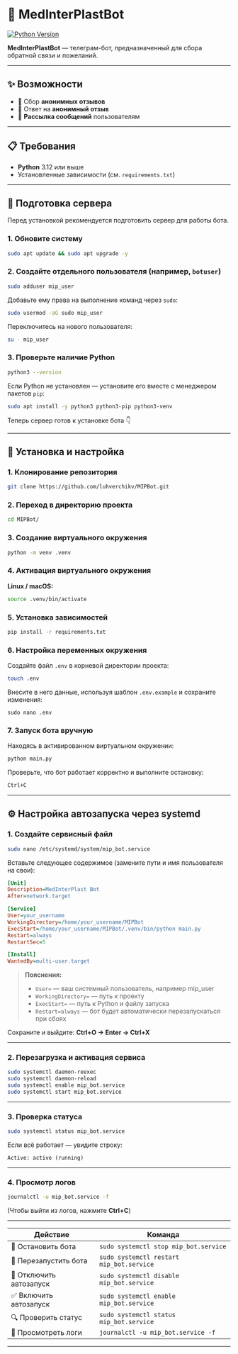 # 🤖 MedInterPlastBot

[![Python Version](https://img.shields.io/badge/python-3.12+-blue.svg)](https://www.python.org/downloads/)

**MedInterPlastBot** — телеграм-бот, предназначенный для сбора обратной связи и пожеланий.

---

## ✨ Возможности

- 📩 Сбор **анонимных отзывов**
- 💬 Ответ на **анонимный отзыв**
- 📢 **Рассылка сообщений** пользователям

---

## 📋 Требования

- **Python** 3.12 или выше  
- Установленные зависимости (см. `requirements.txt`)

---

## 🧰 Подготовка сервера

Перед установкой рекомендуется подготовить сервер для работы бота.

### 1. Обновите систему

```bash
sudo apt update && sudo apt upgrade -y
```

### 2. Создайте отдельного пользователя (например, `botuser`)

```bash
sudo adduser mip_user
```

Добавьте ему права на выполнение команд через `sudo`:

```bash
sudo usermod -aG sudo mip_user
```

Переключитесь на нового пользователя:

```bash
su - mip_user
```

### 3. Проверьте наличие Python

```bash
python3 --version
```

Если Python не установлен — установите его вместе с менеджером пакетов `pip`:

```bash
sudo apt install -y python3 python3-pip python3-venv
```

Теперь сервер готов к установке бота 👇

---

## 🚀 Установка и настройка

### 1. Клонирование репозитория

```bash
git clone https://github.com/luhverchikv/MIPBot.git
````

### 2. Переход в директорию проекта

```bash
cd MIPBot/
```

### 3. Создание виртуального окружения

```bash
python -m venv .venv
```

### 4. Активация виртуального окружения

**Linux / macOS:**

```bash
source .venv/bin/activate
```

### 5. Установка зависимостей

```bash
pip install -r requirements.txt
```

### 6. Настройка переменных окружения

Создайте файл `.env` в корневой директории проекта:

```bash
touch .env
```

Внесите в него данные, используя шаблон `.env.example` и сохраните изменения:

```
sudo nano .env
```

### 7. Запуск бота вручную

Находясь в активированном виртуальном окружении:

```bash
python main.py
```

Проверьте, что бот работает корректно и выполните остановку:

```bash
Ctrl+C
```

---

## ⚙️ Настройка автозапуска через systemd

### 1. Создайте сервисный файл

```bash
sudo nano /etc/systemd/system/mip_bot.service
```

Вставьте следующее содержимое (замените пути и имя пользователя на свои):

```ini
[Unit]
Description=MedInterPlast Bot
After=network.target

[Service]
User=your_username
WorkingDirectory=/home/your_username/MIPBot
ExecStart=/home/your_username/MIPBot/.venv/bin/python main.py
Restart=always
RestartSec=5

[Install]
WantedBy=multi-user.target
```

> **Пояснения:**
>
> * `User=` — ваш системный пользователь, например mip_user
> * `WorkingDirectory=` — путь к проекту
> * `ExecStart=` — путь к Python и файлу запуска
> * `Restart=always` — бот будет автоматически перезапускаться при сбоях

Сохраните и выйдите: **Ctrl+O → Enter → Ctrl+X**

---

### 2. Перезагрузка и активация сервиса

```bash
sudo systemctl daemon-reexec
sudo systemctl daemon-reload
sudo systemctl enable mip_bot.service
sudo systemctl start mip_bot.service
```

---

### 3. Проверка статуса

```bash
sudo systemctl status mip_bot.service
```

Если всё работает — увидите строку:

```
Active: active (running)
```

---

### 4. Просмотр логов

```bash
journalctl -u mip_bot.service -f
```

(Чтобы выйти из логов, нажмите **Ctrl+C**)

---
| Действие                | Команда                                  |
| ----------------------- | ---------------------------------------- |
| 🛑 Остановить бота      | `sudo systemctl stop mip_bot.service`    |
| 🔁 Перезапустить бота   | `sudo systemctl restart mip_bot.service` |
| 🚫 Отключить автозапуск | `sudo systemctl disable mip_bot.service` |
| ✅ Включить автозапуск   | `sudo systemctl enable mip_bot.service`  |
| 🔍 Проверить статус     | `sudo systemctl status mip_bot.service`  |
| 📜 Просмотреть логи     | `journalctl -u mip_bot.service -f`       |

---

